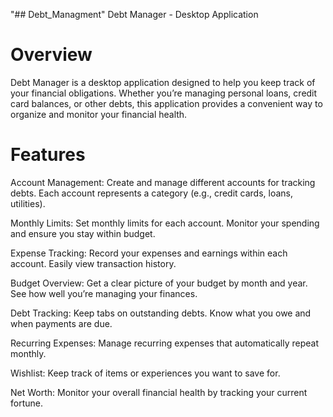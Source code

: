 "## Debt_Managment" 
Debt Manager - Desktop Application

# Overview
Debt Manager is a desktop application designed to help you keep track of your financial obligations. Whether you’re managing personal loans, credit card balances, or other debts, this application provides a convenient way to organize and monitor your financial health.

# Features
Account Management: Create and manage different accounts for tracking debts. Each account represents a category (e.g., credit cards, loans, utilities).

Monthly Limits: Set monthly limits for each account. Monitor your spending and ensure you stay within budget.

Expense Tracking: Record your expenses and earnings within each account. Easily view transaction history.

Budget Overview: Get a clear picture of your budget by month and year. See how well you’re managing your finances.

Debt Tracking: Keep tabs on outstanding debts. Know what you owe and when payments are due.

Recurring Expenses: Manage recurring expenses that automatically repeat monthly.

Wishlist: Keep track of items or experiences you want to save for.

Net Worth: Monitor your overall financial health by tracking your current fortune.
